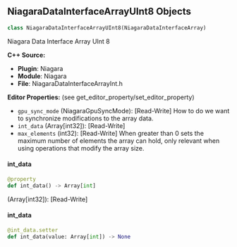 ## NiagaraDataInterfaceArrayUInt8 Objects

```python
class NiagaraDataInterfaceArrayUInt8(NiagaraDataInterfaceArray)
```

Niagara Data Interface Array UInt 8

**C++ Source:**

- **Plugin**: Niagara
- **Module**: Niagara
- **File**: NiagaraDataInterfaceArrayInt.h

**Editor Properties:** (see get_editor_property/set_editor_property)

- ``gpu_sync_mode`` (NiagaraGpuSyncMode):  [Read-Write] How to do we want to synchronize modifications to the array data.
- ``int_data`` (Array[int32]):  [Read-Write]
- ``max_elements`` (int32):  [Read-Write] When greater than 0 sets the maximum number of elements the array can hold, only relevant when using operations that modify the array size.

<a id="unreal.NiagaraDataInterfaceArrayUInt8.int_data"></a>

#### int_data

```python
@property
def int_data() -> Array[int]
```

(Array[int32]):  [Read-Write]

<a id="unreal.NiagaraDataInterfaceArrayUInt8.int_data"></a>

#### int_data

```python
@int_data.setter
def int_data(value: Array[int]) -> None
```

<a id="unreal.NiagaraDataInterfaceArrayBool"></a>